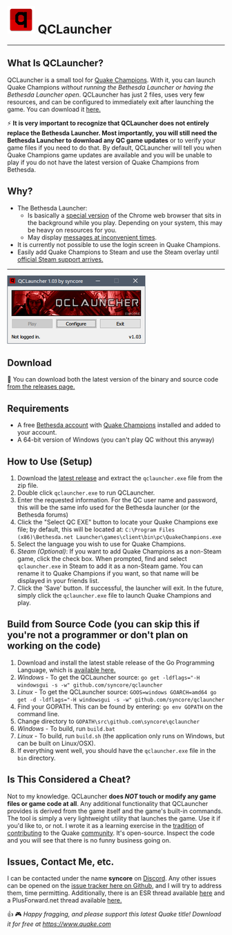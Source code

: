 # ![Logo](resources/site/qclauncher_logo_med.png) QCLauncher


----------

What Is QCLauncher?
-------------

QCLauncher is a small tool for [Quake Champions](https://www.quake.com). With it, you can launch Quake Champions *without running the Bethesda Launcher or having the Bethesda Launcher open*. QCLauncher has just 2 files, uses very few resources, and can be configured to immediately exit after launching the game. You can download it [here.](https://github.com/syncore/qclauncher/releases)

 :zap: **It is very important to recognize that QCLauncher does not entirely replace the Bethesda Launcher. Most importantly, you will still need the Bethesda Launcher to download any QC game updates** or to verify your game files if you need to do that. By default, QCLauncher will tell you when Quake Champions game updates are available and you will be unable to play if you do not have the latest version of Quake Champions from Bethesda.

Why?
----

 - The Bethesda Launcher:
	 -  Is basically a [special version](https://bitbucket.org/chromiumembedded/cef) of the Chrome web browser that sits in the background while you play. Depending on your system, this may be heavy on resources for you.
	 - May display [messages at inconvenient times](https://www.reddit.com/r/QuakeChampions/comments/6kffch/dear_bethesda_do_not_do_this/).
 - It is currently not possible to use the login screen in Quake Champions.
 - Easily add Quake Champions to Steam and use the Steam overlay until [official Steam support arrives.](http://www.pcgamer.com/quake-champions-will-run-through-steam-id-software-confirms/)

----------
![Main window](resources/site/screenshot_1.png)


Download
-------------

:floppy_disk: You can download both the latest version of the binary and source code [from the releases page.](https://github.com/syncore/qclauncher/releases)

Requirements
-------------

 - A free [Bethesda account](https://account.bethesda.net/en/join) with [Quake Champions](https://quake.bethesda.net/en/signup) installed and added to your account.
 - A 64-bit version of Windows (you can't play QC without this anyway)

How to Use (Setup)
-------------

 1. Download the [latest release](https://github.com/syncore/qclauncher/releases) and extract the `qclauncher.exe` file from the zip file.
 2. Double click `qclauncher.exe` to run QCLauncher.
 3. Enter the requested information. For the QC user name and password, this will be the same info used for the Bethesda launcher (or the Bethesda forums)
 4. Click the "Select QC EXE" button to locate your Quake Champions exe file; by default, this will be located at: `C:\Program Files (x86)\Bethesda.net Launcher\games\client\bin\pc\QuakeChampions.exe`
 5. Select the language you wish to use for Quake Champions.
 6. *Steam (Optional)*: If you want to add Quake Champions as a non-Steam game, click the check box. When prompted, find and select `qclauncher.exe` in Steam to add it as a non-Steam game. You can rename it to Quake Champions if you want, so that name will be displayed in your friends list.
 7. Click the 'Save' button. If successful, the launcher will exit. In the future, simply click the `qclauncher.exe` file to launch Quake Champions and play.


Build from Source Code (you can skip this if you're not a programmer or don't plan on working on the code)
-------------

 1. Download and install the latest stable release of the Go Programming Language, which is [available here.](https://golang.org/dl/)
 2. *Windows* - To get the QCLauncher source: `go get -ldflags="-H windowsgui -s -w" github.com/syncore/qclauncher`
 3. *Linux* - To get the QCLauncher source: `GOOS=windows GOARCH=amd64 go get -d -ldflags="-H windowsgui -s -w" github.com/syncore/qclauncher`
 4. Find your GOPATH. This can be found by entering:  `go env GOPATH` on the command line.
 5. Change directory to `GOPATH\src\github.com\syncore\qclauncher`
 6. *Windows* - To build, run `build.bat`
 7. *Linux* - To build, run `build.sh` (the application only runs on Windows, but can be built on Linux/OSX).
 8. If everything went well, you should have the `qclauncher.exe` file in the `bin` directory.

Is This Considered a Cheat?
-------------
Not to my knowledge. QCLauncher **does *NOT* touch or modify any game files or game code at all**. Any additional functionality that QCLauncher provides is derived from the game itself and the game's built-in commands. The tool is simply a very lightweight utility that launches the game. Use it if you'd like to, or not. I wrote it as a learning exercise in the [tradition](https://qlprism.syncore.org/) of [contributing](https://ql.syncore.org) to the Quake [community](https://qlprism.syncore.org/qlm/). It's open-source. Inspect the code and you will see that there is no funny business going on.

Issues, Contact Me, etc.
-------------

I can be contacted under the name **syncore** on [Discord](https://discordapp.com/). Any other issues can be opened on the [issue tracker here on Github,](https://github.com/syncore/qclauncher/issues) and I will try to address them, time permitting. Additionally, there is an ESR thread available [here](http://www.esreality.com/post/2877585/quake-champions-quick-launcher/) and a PlusForward.net thread available [here.](https://www.plusforward.net/quake/post/28904/QCLauncher-Run-Quake-Champions-without-Bethesda-Launcher/)


:thumbsup: :video_game: *Happy fragging, and please support this latest Quake title! Download it for free at https://www.quake.com*